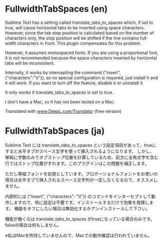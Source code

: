 # FullwidthTabSpaces (en)

Sublime Text has a setting called translate_tabs_to_spaces which, if set to true, will cause horizontal tabs to be inserted using space characters.
However, since the tab stop position is calculated based on the number of characters only, the stop position will be shifted if the line contains full-width characters in front. This plugin compensates for this problem.

However, it assumes monospaced fonts. If you are using a proportional font, it is not recommended because the space characters inserted by horizontal tabs will be inconsistent.

Internally, it works by intercepting the command ("insert", {"characters":"\t"}), so no special configuration is required, just install it and it will work.
If you want to turn off the feature, disable it or uninstall it.

It only works if translate_tabs_to_spaces is set to true.

I don't have a Mac, so it has not been tested on a Mac.

Translated with www.DeepL.com/Translator (free version)

# FullwidthTabSpaces (ja)

Sublime Text には translate_tabs_to_spaces という設定項目があって、trueにすると水平タブがスペース文字を使って挿入されるようになります。
しかし、単純に字数のみでタブストップ位置を計算しているため、前方に全角文字を含む行ではストップ位置がずれます。このプラグインはこの問題を補正します。

ただし等幅フォントを前提としています。プロポーショナルフォントをお使いの場合は水平タブで挿入されるスペース文字列が一定しなくなるので、オススメしません。

内部的には ("insert", {"characters": "\t"}) のコマンドをインターセプトして動作しますので、特に設定は不要です。インストールするだけで効果を発揮します。
機能をオフにしたい場合は無効化するかアンインストールして下さい。

機能が働くのは translate_tabs_to_spaces がtrueになっている場合のみです。falseの場合は何もしません。

※私はMacを所持していませんので、Macでの動作確認は行われていません。
